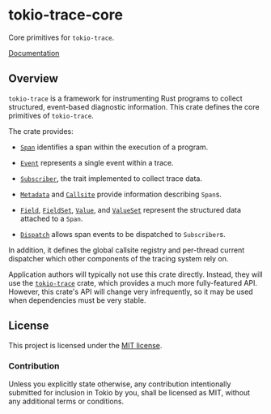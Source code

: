 # tokio-trace-core

Core primitives for `tokio-trace`.

[Documentation](https://tokio-rs.github.io/tokio/tokio_trace_core/index.html)

## Overview

`tokio-trace` is a framework for instrumenting Rust programs to collect
structured, event-based diagnostic information. This crate defines the core
primitives of `tokio-trace`.

The crate provides:

* [`Span`] identifies a span within the execution of a program.

* [`Event`] represents a single event within a trace.

* [`Subscriber`], the trait implemented to collect trace data.

* [`Metadata`] and [`Callsite`] provide information describing `Span`s.

* [`Field`], [`FieldSet`], [`Value`], and [`ValueSet`] represent the
  structured data attached to a `Span`.

* [`Dispatch`] allows span events to be dispatched to `Subscriber`s.

In addition, it defines the global callsite registry and per-thread current
dispatcher which other components of the tracing system rely on.

Application authors will typically not use this crate directly. Instead, they
will use the [`tokio-trace`] crate, which provides a much more fully-featured
API. However, this crate's API will change very infrequently, so it may be used
when dependencies must be very stable.

[`tokio-trace`]: ../
[`Span`]: https://tokio-rs.github.io/tokio/tokio_trace_core/span/struct.Span.html
[`Event`]: https://tokio-rs.github.io/tokio/tokio_trace_core/event/struct.Event.html
[`Subscriber`]: https://tokio-rs.github.io/tokio/tokio_trace_core/subscriber/trait.Subscriber.html
[`Metadata`]: https://tokio-rs.github.io/tokio/tokio_trace_core/metadata/struct.Metadata.html
[`Callsite`]: https://tokio-rs.github.io/tokio/tokio_trace_core/callsite/trait.Callsite.html
[`Field`]: https://tokio-rs.github.io/tokio/tokio_trace_core/field/struct.Field.html
[`FieldSet`]: https://tokio-rs.github.io/tokio/tokio_trace_core/field/struct.FieldSet.html
[`Value`]: https://tokio-rs.github.io/tokio/tokio_trace_core/field/trait.Value.html
[`ValueSet`]: https://tokio-rs.github.io/tokio/tokio_trace_core/field/struct.ValueSet.html
[`Dispatch`]: https://tokio-rs.github.io/tokio/tokio_trace_core/dispatcher/struct.Dispatch.html

## License

This project is licensed under the [MIT license](LICENSE).

### Contribution

Unless you explicitly state otherwise, any contribution intentionally submitted
for inclusion in Tokio by you, shall be licensed as MIT, without any additional
terms or conditions.
